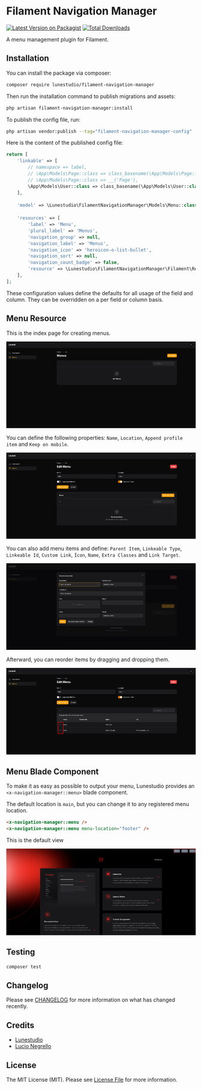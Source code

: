 # Filament Navigation Manager

[![Latest Version on Packagist](https://img.shields.io/packagist/v/lunestudio/filament-navigation-manager.svg?style=flat-square)](https://packagist.org/packages/lunestudio/filament-navigation-manager)
[![Total Downloads](https://img.shields.io/packagist/dt/lunestudio/filament-navigation-manager.svg?style=flat-square)](https://packagist.org/packages/lunestudio/filament-navigation-manager)

A menu management plugin for Filament.

<!-- docs_start -->

## Installation

You can install the package via composer:

```bash
composer require lunestudio/filament-navigation-manager
```

Then run the installation command to publish migrations and assets:

```bash
php artisan filament-navigation-manager:install
```

To publish the config file, run:

```bash
php artisan vendor:publish --tag="filament-navigation-manager-config"
```

Here is the content of the published config file:

```php
return [
    'linkable' => [
        // namespace => label,
        // \App\Models\Page::class => class_basename(\App\Models\Page::class),
        // \App\Models\Page::class => __('Page'),
        \App\Models\User::class => class_basename(\App\Models\User::class),
    ],

    'model' => \Lunestudio\FilamentNavigationManager\Models\Menu::class,

    'resources' => [
        'label' => 'Menu',
        'plural_label' => 'Menus',
        'navigation_group' => null,
        'navigation_label' => 'Menus',
        'navigation_icon' => 'heroicon-o-list-bullet',
        'navigation_sort' => null,
        'navigation_count_badge' => false,
        'resource' => \Lunestudio\FilamentNavigationManager\Filament\Resources\MenuResource::class,
    ],
];
```

These configuration values define the defaults for all usage of the field and column. They can be overridden on a per field or column basis.

## Menu Resource

This is the index page for creating menus.

<p align="center"><img src="/art/resource.png" alt="Menu Resource"></p>

You can define the following properties: `Name`, `Location`, `Append profile item` and `Keep on mobile`.

<p align="center"><img src="/art/edit-page.png" alt="Edit Menu"></p>

You can also add menu items and define: `Parent Item`, `Linkeable Type`, `Linkeable Id`, `Custom Link`, `Ícon`, `Name`, `Extra Classes` and `Link Target`.

<p align="center"><img src="/art/add-item.png" alt="Add Item"></p>

Afterward, you can reorder items by dragging and dropping them.

<p align="center"><img src="/art/reorder.png" alt="Reorder Items"></p>

## Menu Blade Component

To make it as easy as possible to output your menu, Lunestudio provides an
`<x-navigation-manager::menu>` blade component.

The default location is `main`, but you can change it to any registered menu location.

```html
<x-navigation-manager::menu />
<x-navigation-manager::menu menu-location="footer" />
```

This is the default view

<p align="center"><img src="/art/view.png" alt="Menu View"></p>

<!-- docs_end -->

## Testing

```bash
composer test
```

## Changelog

Please see [CHANGELOG](CHANGELOG.md) for more information on what has changed recently.

## Credits

-   [Lunestudio](https://github.com/Lunestudio)
-   [Lucio Negrello](https://github.com/whoisnegrello)

## License

The MIT License (MIT). Please see [License File](LICENSE.md) for more information.
